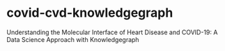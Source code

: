# covid-cvd-knowledgegraph
Understanding the Molecular Interface of Heart Disease and COVID-19: A Data Science Approach with Knowledgegraph
